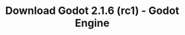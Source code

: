 ---
# Generated by /tools/generators/src/download_archive_generator !!! do not edit by hand !!!
title: 'Download Godot 2.1.6 (rc1) - Godot Engine'
type: 'download/archive'
name: '2.1.6'
flavor: 'rc1'
release_date: '2019-06-04T03:00:00-00:00'
release_notes: 'article/dev-snapshot-godot-2-1-6-rc-1/'
primaryPlatforms:
  - 'linux.64'
  - 'macos.universal'
  - 'windows.64'
  - 'linux_server.64'
  - 'templates'
links:
  linux.64:
    name: 'linux.64'
    title: 'Linux'
    caption: 'Padrão (x86_64)'
    tags:
      - '64 bit'
    hosts:
      github_builds:
        regular: 'https://github.com/godotengine/godot-builds/releases/download/2.1.6-rc1/Godot_v2.1.6-rc1_x11.64.zip'
        mono: '#'
      github:
        regular: 'https://github.com/godotengine/godot/releases/download/2.1.6-rc1/Godot_v2.1.6-rc1_x11.64.zip'
        mono: '#'
  macos.universal:
    name: 'macos.universal'
    title: 'macOS'
    caption: 'Universal (x86_64 + Silício da Apple)'
    tags:
      - 'Intel/Apple Silicon'
      - '64 bit'
    hosts:
      github_builds:
        regular: 'https://github.com/godotengine/godot-builds/releases/download/2.1.6-rc1/Godot_v2.1.6-rc1_osx.fat.zip'
        mono: '#'
      github:
        regular: 'https://github.com/godotengine/godot/releases/download/2.1.6-rc1/Godot_v2.1.6-rc1_osx.fat.zip'
        mono: '#'
  windows.64:
    name: 'windows.64'
    title: 'Windows'
    caption: 'Padrão (x86_64)'
    tags:
      - '64 bit'
    hosts:
      github_builds:
        regular: 'https://github.com/godotengine/godot-builds/releases/download/2.1.6-rc1/Godot_v2.1.6-rc1_win64.exe.zip'
        mono: '#'
      github:
        regular: 'https://github.com/godotengine/godot/releases/download/2.1.6-rc1/Godot_v2.1.6-rc1_win64.exe.zip'
        mono: '#'
  linux_server.64:
    name: 'linux_server.64'
    title: 'Servidor Linux'
    caption: 'Padrão (x86_64)'
    tags:
      - '64 bit'
    hosts:
      github_builds:
        regular: 'https://github.com/godotengine/godot-builds/releases/download/2.1.6-rc1/Godot_v2.1.6-rc1_linux_server.64.zip'
        mono: '#'
      github:
        regular: 'https://github.com/godotengine/godot/releases/download/2.1.6-rc1/Godot_v2.1.6-rc1_linux_server.64.zip'
        mono: '#'
  linux.32:
    name: 'linux.32'
    title: 'Linux'
    caption: 'Padrão (x86)'
    tags:
      - '32 bit'
    hosts:
      github_builds:
        regular: 'https://github.com/godotengine/godot-builds/releases/download/2.1.6-rc1/Godot_v2.1.6-rc1_x11.32.zip'
        mono: '#'
      github:
        regular: 'https://github.com/godotengine/godot/releases/download/2.1.6-rc1/Godot_v2.1.6-rc1_x11.32.zip'
        mono: '#'
  windows.32:
    name: 'windows.32'
    title: 'Windows'
    caption: 'Padrão (x86)'
    tags:
      - '32 bit'
    hosts:
      github_builds:
        regular: 'https://github.com/godotengine/godot-builds/releases/download/2.1.6-rc1/Godot_v2.1.6-rc1_win32.exe.zip'
        mono: '#'
      github:
        regular: 'https://github.com/godotengine/godot/releases/download/2.1.6-rc1/Godot_v2.1.6-rc1_win32.exe.zip'
        mono: '#'
  templates:
    name: 'templates'
    title: 'Modelos de exportação'
    caption: ''
    tags:
      - 'Utilizado para exportar os seus jogos para todas as plataformas suportadas'
    hosts:
      github_builds:
        regular: 'https://github.com/godotengine/godot-builds/releases/download/2.1.6-rc1/Godot_v2.1.6-rc1_export_templates.tpz'
        mono: '#'
      github:
        regular: 'https://github.com/godotengine/godot/releases/download/2.1.6-rc1/Godot_v2.1.6-rc1_export_templates.tpz'
        mono: '#'
---